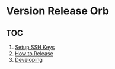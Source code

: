 # Version Release Orb

## TOC

1. [Setup SSH Keys](/docs/setup-keys.md)
2. [How to Release](/docs/how-to-release.md)
3. [Developing](/docs/developing.md)
